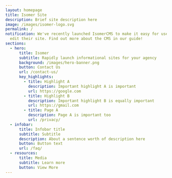 ```yaml
---
layout: homepage
title: Isomer Site
description: Brief site description here
image: /images/isomer-logo.svg
permalink: /
notification: We've recently launched IsomerCMS to make it easy for users to
  edit their site. Find out more about the CMS in our guide!
sections:
  - hero:
      title: Isomer
      subtitle: Rapidly launch informational sites for your agency
      background: /images/hero-banner.png
      button: Contact Us
      url: /contact-us/
      key_highlights:
        - title: Highlight A
          description: Important highlight A is important
          url: https://google.com
        - title: Highlight B
          description: Important highlight B is equally important
          url: https://gmail.com
        - title: Page A
          description: Page A is important too
          url: /privacy/
  - infobar:
      title: Infobar title
      subtitle: Subtitle
      description: About a sentence worth of description here
      button: Button text
      url: /faq/
  - resources:
      title: Media
      subtitle: Learn more
      button: View More
---
```

